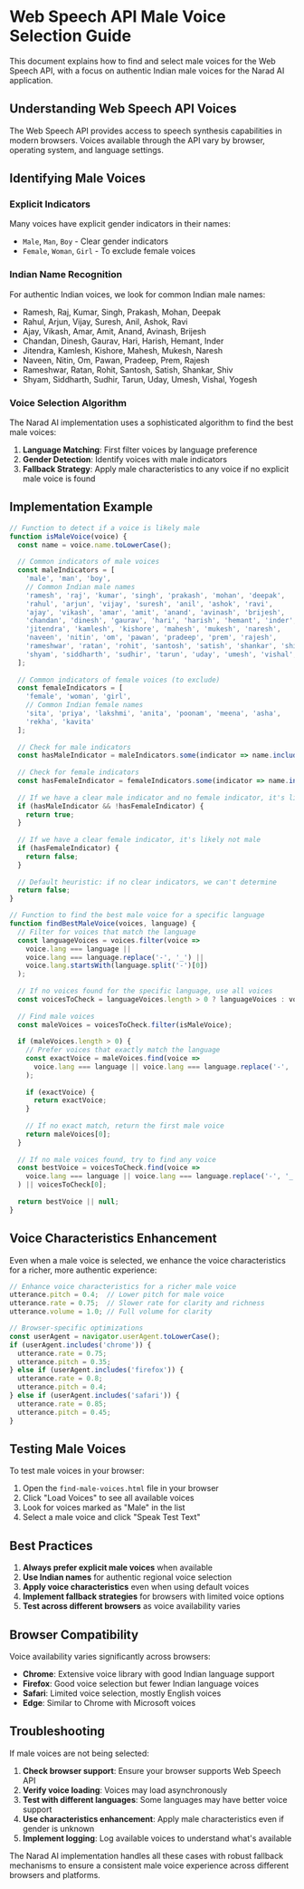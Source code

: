 # Web Speech API Male Voice Selection Guide

This document explains how to find and select male voices for the Web Speech API, with a focus on authentic Indian male voices for the Narad AI application.

## Understanding Web Speech API Voices

The Web Speech API provides access to speech synthesis capabilities in modern browsers. Voices available through the API vary by browser, operating system, and language settings.

## Identifying Male Voices

### Explicit Indicators
Many voices have explicit gender indicators in their names:
- `Male`, `Man`, `Boy` - Clear gender indicators
- `Female`, `Woman`, `Girl` - To exclude female voices

### Indian Name Recognition
For authentic Indian voices, we look for common Indian male names:
- Ramesh, Raj, Kumar, Singh, Prakash, Mohan, Deepak
- Rahul, Arjun, Vijay, Suresh, Anil, Ashok, Ravi
- Ajay, Vikash, Amar, Amit, Anand, Avinash, Brijesh
- Chandan, Dinesh, Gaurav, Hari, Harish, Hemant, Inder
- Jitendra, Kamlesh, Kishore, Mahesh, Mukesh, Naresh
- Naveen, Nitin, Om, Pawan, Pradeep, Prem, Rajesh
- Rameshwar, Ratan, Rohit, Santosh, Satish, Shankar, Shiv
- Shyam, Siddharth, Sudhir, Tarun, Uday, Umesh, Vishal, Yogesh

### Voice Selection Algorithm

The Narad AI implementation uses a sophisticated algorithm to find the best male voices:

1. **Language Matching**: First filter voices by language preference
2. **Gender Detection**: Identify voices with male indicators
3. **Fallback Strategy**: Apply male characteristics to any voice if no explicit male voice is found

## Implementation Example

```javascript
// Function to detect if a voice is likely male
function isMaleVoice(voice) {
  const name = voice.name.toLowerCase();
  
  // Common indicators of male voices
  const maleIndicators = [
    'male', 'man', 'boy', 
    // Common Indian male names
    'ramesh', 'raj', 'kumar', 'singh', 'prakash', 'mohan', 'deepak', 
    'rahul', 'arjun', 'vijay', 'suresh', 'anil', 'ashok', 'ravi', 
    'ajay', 'vikash', 'amar', 'amit', 'anand', 'avinash', 'brijesh',
    'chandan', 'dinesh', 'gaurav', 'hari', 'harish', 'hemant', 'inder',
    'jitendra', 'kamlesh', 'kishore', 'mahesh', 'mukesh', 'naresh', 
    'naveen', 'nitin', 'om', 'pawan', 'pradeep', 'prem', 'rajesh',
    'rameshwar', 'ratan', 'rohit', 'santosh', 'satish', 'shankar', 'shiv',
    'shyam', 'siddharth', 'sudhir', 'tarun', 'uday', 'umesh', 'vishal', 'yogesh'
  ];
  
  // Common indicators of female voices (to exclude)
  const femaleIndicators = [
    'female', 'woman', 'girl',
    // Common Indian female names
    'sita', 'priya', 'lakshmi', 'anita', 'poonam', 'meena', 'asha', 
    'rekha', 'kavita'
  ];
  
  // Check for male indicators
  const hasMaleIndicator = maleIndicators.some(indicator => name.includes(indicator));
  
  // Check for female indicators
  const hasFemaleIndicator = femaleIndicators.some(indicator => name.includes(indicator));
  
  // If we have a clear male indicator and no female indicator, it's likely male
  if (hasMaleIndicator && !hasFemaleIndicator) {
    return true;
  }
  
  // If we have a clear female indicator, it's likely not male
  if (hasFemaleIndicator) {
    return false;
  }
  
  // Default heuristic: if no clear indicators, we can't determine
  return false;
}

// Function to find the best male voice for a specific language
function findBestMaleVoice(voices, language) {
  // Filter for voices that match the language
  const languageVoices = voices.filter(voice => 
    voice.lang === language || 
    voice.lang === language.replace('-', '_') ||
    voice.lang.startsWith(language.split('-')[0])
  );
  
  // If no voices found for the specific language, use all voices
  const voicesToCheck = languageVoices.length > 0 ? languageVoices : voices;
  
  // Find male voices
  const maleVoices = voicesToCheck.filter(isMaleVoice);
  
  if (maleVoices.length > 0) {
    // Prefer voices that exactly match the language
    const exactVoice = maleVoices.find(voice => 
      voice.lang === language || voice.lang === language.replace('-', '_')
    );
    
    if (exactVoice) {
      return exactVoice;
    }
    
    // If no exact match, return the first male voice
    return maleVoices[0];
  }
  
  // If no male voices found, try to find any voice
  const bestVoice = voicesToCheck.find(voice => 
    voice.lang === language || voice.lang === language.replace('-', '_')
  ) || voicesToCheck[0];
  
  return bestVoice || null;
}
```

## Voice Characteristics Enhancement

Even when a male voice is selected, we enhance the voice characteristics for a richer, more authentic experience:

```javascript
// Enhance voice characteristics for a richer male voice
utterance.pitch = 0.4;  // Lower pitch for male voice
utterance.rate = 0.75;  // Slower rate for clarity and richness
utterance.volume = 1.0; // Full volume for clarity

// Browser-specific optimizations
const userAgent = navigator.userAgent.toLowerCase();
if (userAgent.includes('chrome')) {
  utterance.rate = 0.75;
  utterance.pitch = 0.35;
} else if (userAgent.includes('firefox')) {
  utterance.rate = 0.8;
  utterance.pitch = 0.4;
} else if (userAgent.includes('safari')) {
  utterance.rate = 0.85;
  utterance.pitch = 0.45;
}
```

## Testing Male Voices

To test male voices in your browser:

1. Open the `find-male-voices.html` file in your browser
2. Click "Load Voices" to see all available voices
3. Look for voices marked as "Male" in the list
4. Select a male voice and click "Speak Test Text"

## Best Practices

1. **Always prefer explicit male voices** when available
2. **Use Indian names** for authentic regional voice selection
3. **Apply voice characteristics** even when using default voices
4. **Implement fallback strategies** for browsers with limited voice options
5. **Test across different browsers** as voice availability varies

## Browser Compatibility

Voice availability varies significantly across browsers:
- **Chrome**: Extensive voice library with good Indian language support
- **Firefox**: Good voice selection but fewer Indian language voices
- **Safari**: Limited voice selection, mostly English voices
- **Edge**: Similar to Chrome with Microsoft voices

## Troubleshooting

If male voices are not being selected:

1. **Check browser support**: Ensure your browser supports Web Speech API
2. **Verify voice loading**: Voices may load asynchronously
3. **Test with different languages**: Some languages may have better voice support
4. **Use characteristics enhancement**: Apply male characteristics even if gender is unknown
5. **Implement logging**: Log available voices to understand what's available

The Narad AI implementation handles all these cases with robust fallback mechanisms to ensure a consistent male voice experience across different browsers and platforms.
